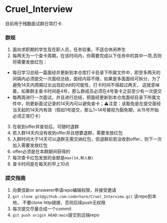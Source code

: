 # Cruel_Interview
目前用于残酷面试群日常打卡.

### 群规
1. 面向求职期的学生及在职人员，任务较重，不适合休闲养生
2. 每两天为一个查卡周期，在该时间内，你需要完成以下任务中的其中一项,否则将需要发放红包：
  - 每日学习总结一篇面经并更新到本仓库打卡目录下所属文件中，即至多两天的间隔内必须提交一次面经总结，面经内容不限，如果是多面面经可拆分，为了避免14天内周期过长出现赶ddl的可能性，打卡时间不得超过两天，
    这就意味着，如果群主查卡时间是4号，那么群成员必须在4号查卡之前至少有一次提交
  - 每两周进行一次面试，并且进行总结，把面经更新到本仓库面经目录下所属文件中，则更新面试记录的14天内可以避免查卡；⚠️注意：该豁免是在提交面经当天起的14天内有效（假如1号提交，那么1~14号被视为豁免期，从15号开始必须正常打卡）
3. 在收到offer并查验后，可随时退群
4. 若入群14天内没有收到offer并且想要退群，需要发放红包
5. 入群时间大于14天可以退群无需交纳红包，但退群前若没收到offer，则下一次加入需要发放红包
6. offer必须是在本群期间获得的
8. 每次查卡红包发放的金额是`max(14,群人数)`
9. 查卡时间是在每天的早上10点

### 提交指南
1. 向黄佳新or answerer申请repo编辑权限，并接受邀请
2. `git clone git@github.com:coderhare/Cruel_Interview.git` 该repo到本地， 不要clone http链接，否则后续push无权限
3. 每次提交尽量合成一个commit
4. `git push origin HEAD:main`提交到远端repo
